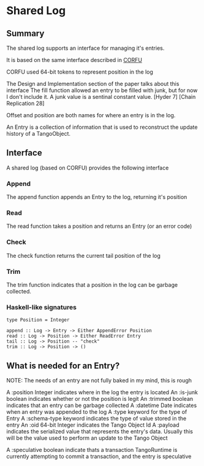 # Shared Log

## Summary

The shared log supports an interface for managing it's entries.

It is based on the same interface described in [CORFU](http://www.cs.yale.edu/homes/mahesh/papers/corfumain-final.pdf)

CORFU used 64-bit tokens to represent position in the log

The Design and Implementation section of the paper talks about this interface
The fill function allowed an entry to be filled with junk, but for now
I don't include it. A junk value is a sentinal constant value.
[Hyder 7]
[Chain Replication 28]

Offset and position are both names for where an entry is in the log.

An Entry is a collection of information that is used to reconstruct the
update history of a TangoObject.

## Interface

A shared log (based on CORFU) provides the following interface

### Append

The append function appends an Entry to the log, returning it's position

### Read

The read function takes a position and returns an Entry (or an error code)

### Check

The check function returns the current tail position of the log

### Trim

The trim function indicates that a position in the log can be garbage
collected.

### Haskell-like signatures
```
type Position = Integer

append :: Log -> Entry -> Either AppendError Position
read :: Log -> Position -> Either ReadError Entry
tail :: Log -> Position -- "check"
trim :: Log -> Position -> ()
```

## What is needed for an Entry?

NOTE: The needs of an entry are not fully baked in my mind, this is rough

A :position Integer indicates where in the log the entry is located
An :is-junk boolean indicates whether or not the position is legit
An :trimmed boolean indicates that an entry can be garbage collected
A :datetime Date indicates when an entry was appended to the log
A :type keyword for the type of Entry
A :schema-type keyword indicates the type of value stored in the entry
An :oid 64-bit Integer indicates the Tango Object Id
A :payload indicates the serialized value that represents the entry's
    data. Usually this will be the value used to perform an update to the 
    Tango Object
    
A :speculative boolean indicate thats a transaction TangoRuntime is currently
    attempting to commit a transaction, and the entry is speculative 

